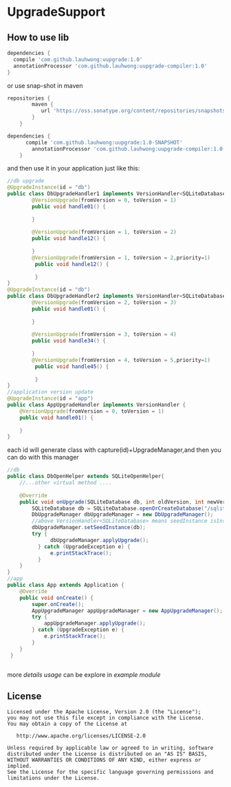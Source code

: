 UpgradeSupport
============


How to use lib
--------------

```groovy
dependencies {
  compile 'com.github.lauhwong:uupgrade:1.0'
  annotationProcessor 'com.github.lauhwong:uupgrade-compiler:1.0'
}
```
or use snap-shot in maven
```groovy
repositories {
        maven {
           url 'https://oss.sonatype.org/content/repositories/snapshots/'
        }
    }

dependencies {
      compile 'com.github.lauhwong:uupgrade:1.0-SNAPSHOT'
        annotationProcessor 'com.github.lauhwong:uupgrade-compiler:1.0-SNAPSHOT'
    }
```
and then use it in your application just like this:
```java
//db upgrade
@UpgradeInstance(id = "db")
public class DbUpgradeHandler1 implements VersionHandler<SQLiteDatabase>{
        @VersionUpgrade(fromVersion = 0, toVersion = 1)
        public void handle01() {
    
        }
    
        @VersionUpgrade(fromVersion = 1, toVersion = 2)
        public void handle12() {
    
        }
        @VersionUpgrade(fromVersion = 1, toVersion = 2,priority=1)
         public void handle12() {
            
         }
}
@UpgradeInstance(id = "db")
public class DbUpgradeHandler2 implements VersionHandler<SQLiteDatabase>{
        @VersionUpgrade(fromVersion = 2, toVersion = 3)
        public void handle01() {
    
        }
    
        @VersionUpgrade(fromVersion = 3, toVersion = 4)
        public void handle34() {
    
        }
        @VersionUpgrade(fromVersion = 4, toVersion = 5,priority=1)
         public void handle45() {
            
         }
}
//application version update
@UpgradeInstance(id = "app")
public class AppUpgradeHandler implements VersionHandler {
    @VersionUpgrade(fromVersion = 0, toVersion = 1)
    public void handle01() {
        
    }
}
```
each id will generate class with capture(id)+UpgradeManager,and then you can do with this manager
```java
//db
public class DbOpenHelper extends SQLiteOpenHelper{
    //...other virtual method ....
    
    @Override
    public void onUpgrade(SQLiteDatabase db, int oldVersion, int newVersion) {
        SQLiteDatabase db = SQLiteDatabase.openOrCreateDatabase("/sqlite.db", null);
        DbUpgradeManager dbUpgradeManager = new DbUpgradeManager();
        //above VersionHandler<SQLiteDatabase> means seedInstance isInstance of SQLiteDatabase 
        dbUpgradeManager.setSeedInstance(db);
        try {
              dbUpgradeManager.applyUpgrade();
          } catch (UpgradeException e) {
              e.printStackTrace();
          }
    }
}
//app
public class App extends Application {
    @Override
    public void onCreate() {
        super.onCreate();
        AppUpgradeManager appUpgradeManager = new AppUpgradeManager();
        try {
            appUpgradeManager.applyUpgrade();
        } catch (UpgradeException e) {
            e.printStackTrace();
        }
    }
 }



```
more *details usage* can be explore in *example module*

License
-------

    Licensed under the Apache License, Version 2.0 (the "License");
    you may not use this file except in compliance with the License.
    You may obtain a copy of the License at

       http://www.apache.org/licenses/LICENSE-2.0

    Unless required by applicable law or agreed to in writing, software
    distributed under the License is distributed on an "AS IS" BASIS,
    WITHOUT WARRANTIES OR CONDITIONS OF ANY KIND, either express or implied.
    See the License for the specific language governing permissions and
    limitations under the License.
